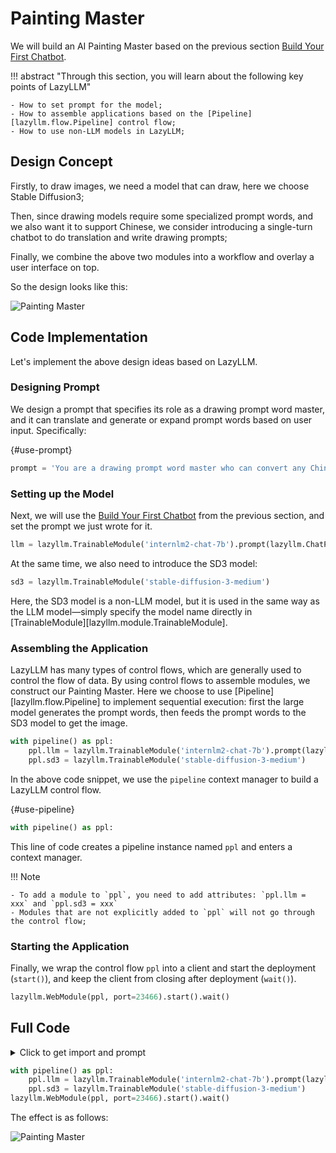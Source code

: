# Painting Master

We will build an AI Painting Master based on the previous section [Build Your First Chatbot](robot.md).

!!! abstract "Through this section, you will learn about the following key points of LazyLLM"

    - How to set prompt for the model;
    - How to assemble applications based on the [Pipeline][lazyllm.flow.Pipeline] control flow;
    - How to use non-LLM models in LazyLLM;

## Design Concept

Firstly, to draw images, we need a model that can draw, here we choose Stable Diffusion3;

Then, since drawing models require some specialized prompt words, and we also want it to support Chinese, we consider introducing a single-turn chatbot to do translation and write drawing prompts;

Finally, we combine the above two modules into a workflow and overlay a user interface on top.

So the design looks like this:

![Painting Master](../assets/2_painting_master1.svg)

## Code Implementation

Let's implement the above design ideas based on LazyLLM.

### Designing Prompt

We design a prompt that specifies its role as a drawing prompt word master, and it can translate and generate or expand prompt words based on user input. Specifically:

[](){#use-prompt}

```python
prompt = 'You are a drawing prompt word master who can convert any Chinese content entered by the user into English drawing prompt words. In this task, you need to convert any input content into English drawing prompt words, and you can enrich and expand the prompt word content.'
```

### Setting up the Model

Next, we will use the [Build Your First Chatbot](robot.md) from the previous section, and set the prompt we just wrote for it.

```python
llm = lazyllm.TrainableModule('internlm2-chat-7b').prompt(lazyllm.ChatPrompter(prompt))
```

At the same time, we also need to introduce the SD3 model:

```python
sd3 = lazyllm.TrainableModule('stable-diffusion-3-medium')
```

Here, the SD3 model is a non-LLM model, but it is used in the same way as the LLM model—simply specify the model name directly in [TrainableModule][lazyllm.module.TrainableModule].

### Assembling the Application

LazyLLM has many types of control flows, which are generally used to control the flow of data. By using control flows to assemble modules, we construct our Painting Master. Here we choose to use [Pipeline][lazyllm.flow.Pipeline] to implement sequential execution: first the large model generates the prompt words, then feeds the prompt words to the SD3 model to get the image.

```python
with pipeline() as ppl:
    ppl.llm = lazyllm.TrainableModule('internlm2-chat-7b').prompt(lazyllm.ChatPrompter(prompt))
    ppl.sd3 = lazyllm.TrainableModule('stable-diffusion-3-medium')
```

In the above code snippet, we use the `pipeline` context manager to build a LazyLLM control flow.

[](){#use-pipeline}

```python
with pipeline() as ppl:
```

This line of code creates a pipeline instance named `ppl` and enters a context manager.

!!! Note

    - To add a module to `ppl`, you need to add attributes: `ppl.llm = xxx` and `ppl.sd3 = xxx`
    - Modules that are not explicitly added to `ppl` will not go through the control flow;

### Starting the Application

Finally, we wrap the control flow `ppl` into a client and start the deployment (`start()`), and keep the client from closing after deployment (`wait()`).

```python
lazyllm.WebModule(ppl, port=23466).start().wait()
```

## Full Code

<details>
<summary>Click to get import and prompt</summary>

```python
import lazyllm
from lazyllm import pipeline

prompt = 'You are a drawing prompt word master who can convert any Chinese content entered by the user into English drawing prompt words. In this task, you need to convert any input content into English drawing prompt words, and you can enrich and expand the prompt word content.'
```
</details>

```python
with pipeline() as ppl:
    ppl.llm = lazyllm.TrainableModule('internlm2-chat-7b').prompt(lazyllm.ChatPrompter(prompt))
    ppl.sd3 = lazyllm.TrainableModule('stable-diffusion-3-medium')
lazyllm.WebModule(ppl, port=23466).start().wait()
```

The effect is as follows:

![Painting Master](../assets/2_painting_master2.png)
